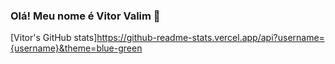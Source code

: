 ### Olá! Meu nome é Vitor Valim 👋
[Vitor's GitHub stats]https://github-readme-stats.vercel.app/api?username={username}&theme=blue-green
